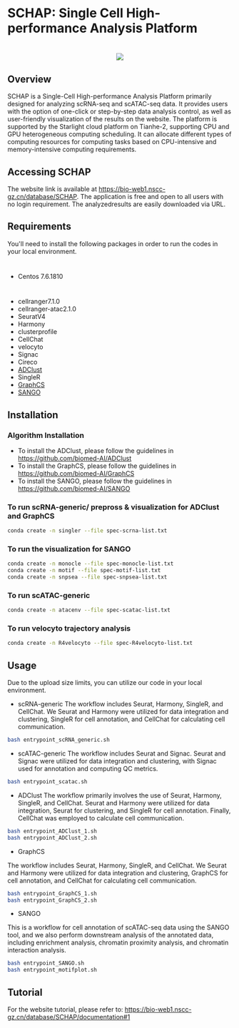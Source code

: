#
# SCHAP: Single Cell High-performance Analysis Platform
#
#
<div align=center>
<img src="https://github.com/biomed-AI/SCHAP/assets/110893478/e17874e6-6311-4bd7-b688-7687c797d18f"/>
</div>


## Overview
SCHAP is a Single-Cell High-performance Analysis Platform primarily designed for analyzing scRNA-seq and scATAC-seq data. It provides users with the option of one-click or step-by-step data analysis control, as well as user-friendly visualization of the results on the website. The platform is supported by the Starlight cloud platform on Tianhe-2, supporting CPU and GPU heterogeneous computing scheduling. It can allocate different types of computing resources for computing tasks based on CPU-intensive and memory-intensive computing requirements.


## Accessing SCHAP
The website link is available at https://bio-web1.nscc-gz.cn/database/SCHAP.
The application is free and open to all users with no login requirement. The analyzedresults are easily downloaded via URL. 


## Requirements
You'll need to install the following packages in order to run the codes in your local environment.
#
- Centos 7.6.1810
#
- cellranger7.1.0
- cellranger-atac2.1.0
- SeuratV4
- Harmony
- clusterprofile
- CellChat
- velocyto
- Signac
- Cireco
- [ADClust](https://github.com/biomed-AI/ADClust)
- SingleR
- [GraphCS](https://github.com/biomed-AI/GraphCS)
- [SANGO](https://github.com/biomed-AI/SANGO)


## Installation
### Algorithm Installation
- To install the ADClust, please follow the guidelines in https://github.com/biomed-AI/ADClust
- To install the GraphCS, please follow the guidelines in https://github.com/biomed-AI/GraphCS
- To install the SANGO, please follow the guidelines in https://github.com/biomed-AI/SANGO

### To run scRNA-generic/ prepross & visualization for ADClust and GraphCS
```bash
conda create -n singler --file spec-scrna-list.txt
```
### To run the visualization for SANGO
```bash
conda create -n monocle --file spec-monocle-list.txt
conda create -n motif --file spec-motif-list.txt
conda create -n snpsea --file spec-snpsea-list.txt
```
### To run scATAC-generic
```bash
conda create -n atacenv --file spec-scatac-list.txt
```
### To run velocyto trajectory analysis
```bash
conda create -n R4velocyto --file spec-R4velocyto-list.txt
```

## Usage
Due to the upload size limits, you can utilize our code in your local environment.

- scRNA-generic
The workflow includes Seurat, Harmony, SingleR, and CellChat. We Seurat and Harmony were utilized for data integration and clustering, SingleR for cell annotation, and CellChat for calculating cell communication.
```bash
bash entrypoint_scRNA_generic.sh
```

- scATAC-generic
The workflow includes Seurat and Signac. Seurat and Signac were utilized for data integration and clustering, with Signac used for annotation and computing QC metrics.
```bash
bash entrypoint_scatac.sh
```

- ADClust
The workflow primarily involves the use of Seurat, Harmony, SingleR, and CellChat. Seurat and Harmony were utilized for data integration, Seurat for clustering, and SingleR for cell annotation. Finally, CellChat was employed to calculate cell communication.
```bash
bash entrypoint_ADClust_1.sh
bash entrypoint_ADClust_2.sh
```

- GraphCS

The workflow includes Seurat, Harmony, SingleR, and CellChat. We Seurat and Harmony were utilized for data integration and clustering, GraphCS for cell annotation, and CellChat for calculating cell communication.

```bash
bash entrypoint_GraphCS_1.sh
bash entrypoint_GraphCS_2.sh
```

- SANGO

This is a workflow for cell annotation of scATAC-seq data using the SANGO tool, and we also perform downstream analysis of the annotated data, including enrichment analysis, chromatin proximity analysis, and chromatin interaction analysis.

```bash
bash entrypoint_SANGO.sh
bash entrypoint_motifplot.sh
```



## Tutorial
For the website tutorial, please refer to: https://bio-web1.nscc-gz.cn/database/SCHAP/documentation#1
